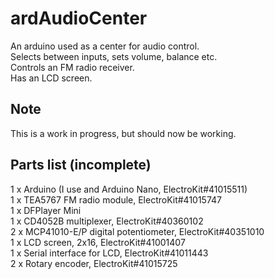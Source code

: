 # ardAudioCenter

An arduino used as a center for audio control.  
Selects between inputs, sets volume, balance etc.  
Controls an FM radio receiver.  
Has an LCD screen.  

## Note

This is a work in progress, but should now be working.  

## Parts list (incomplete)

1 x Arduino (I use and Arduino Nano, ElectroKit#41015511)  
1 x TEA5767 FM radio module, ElectroKit#41015747  
1 x DFPlayer Mini  
1 x CD4052B multiplexer, ElectroKit#40360102  
2 x MCP41010-E/P digital potentiometer, ElectroKit#40351010  
1 x LCD screen, 2x16, ElectroKit#41001407  
1 x Serial interface for LCD, ElectroKit#41011443  
2 x Rotary encoder, ElectroKit#41015725  
